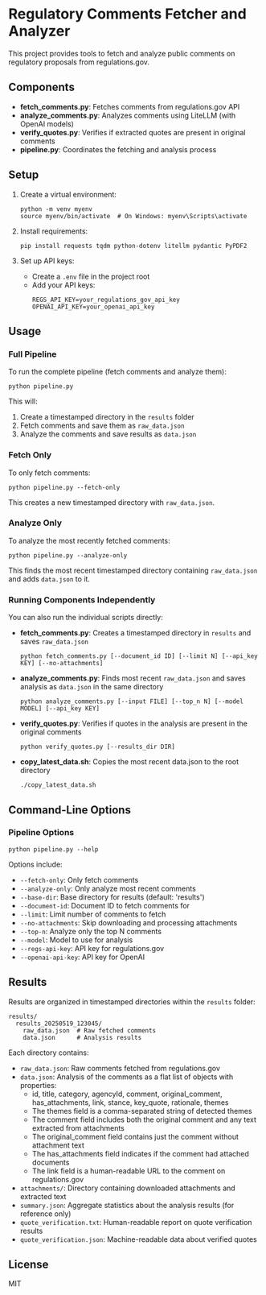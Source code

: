 # Regulatory Comments Fetcher and Analyzer

This project provides tools to fetch and analyze public comments on regulatory proposals from regulations.gov.

## Components

- **fetch_comments.py**: Fetches comments from regulations.gov API
- **analyze_comments.py**: Analyzes comments using LiteLLM (with OpenAI models)
- **verify_quotes.py**: Verifies if extracted quotes are present in original comments
- **pipeline.py**: Coordinates the fetching and analysis process

## Setup

1. Create a virtual environment:
   ```
   python -m venv myenv
   source myenv/bin/activate  # On Windows: myenv\Scripts\activate
   ```

2. Install requirements:
   ```
   pip install requests tqdm python-dotenv litellm pydantic PyPDF2
   ```

3. Set up API keys:
   - Create a `.env` file in the project root
   - Add your API keys:
     ```
     REGS_API_KEY=your_regulations_gov_api_key
     OPENAI_API_KEY=your_openai_api_key
     ```

## Usage

### Full Pipeline

To run the complete pipeline (fetch comments and analyze them):

```
python pipeline.py
```

This will:
1. Create a timestamped directory in the `results` folder
2. Fetch comments and save them as `raw_data.json`
3. Analyze the comments and save results as `data.json`

### Fetch Only

To only fetch comments:

```
python pipeline.py --fetch-only
```

This creates a new timestamped directory with `raw_data.json`.

### Analyze Only

To analyze the most recently fetched comments:

```
python pipeline.py --analyze-only
```

This finds the most recent timestamped directory containing `raw_data.json` and adds `data.json` to it.

### Running Components Independently

You can also run the individual scripts directly:

- **fetch_comments.py**: Creates a timestamped directory in `results` and saves `raw_data.json`
  ```
  python fetch_comments.py [--document_id ID] [--limit N] [--api_key KEY] [--no-attachments]
  ```

- **analyze_comments.py**: Finds most recent `raw_data.json` and saves analysis as `data.json` in the same directory
  ```
  python analyze_comments.py [--input FILE] [--top_n N] [--model MODEL] [--api_key KEY]
  ```

- **verify_quotes.py**: Verifies if quotes in the analysis are present in the original comments
  ```
  python verify_quotes.py [--results_dir DIR]
  ```

- **copy_latest_data.sh**: Copies the most recent data.json to the root directory
  ```
  ./copy_latest_data.sh
  ```

## Command-Line Options

### Pipeline Options

```
python pipeline.py --help
```

Options include:
- `--fetch-only`: Only fetch comments
- `--analyze-only`: Only analyze most recent comments
- `--base-dir`: Base directory for results (default: 'results')
- `--document-id`: Document ID to fetch comments for
- `--limit`: Limit number of comments to fetch
- `--no-attachments`: Skip downloading and processing attachments
- `--top-n`: Analyze only the top N comments
- `--model`: Model to use for analysis
- `--regs-api-key`: API key for regulations.gov
- `--openai-api-key`: API key for OpenAI

## Results

Results are organized in timestamped directories within the `results` folder:

```
results/
  results_20250519_123045/
    raw_data.json  # Raw fetched comments
    data.json      # Analysis results
```

Each directory contains:
- `raw_data.json`: Raw comments fetched from regulations.gov
- `data.json`: Analysis of the comments as a flat list of objects with properties:
  - id, title, category, agencyId, comment, original_comment, has_attachments, link, stance, key_quote, rationale, themes
  - The themes field is a comma-separated string of detected themes
  - The comment field includes both the original comment and any text extracted from attachments
  - The original_comment field contains just the comment without attachment text
  - The has_attachments field indicates if the comment had attached documents
  - The link field is a human-readable URL to the comment on regulations.gov
- `attachments/`: Directory containing downloaded attachments and extracted text
- `summary.json`: Aggregate statistics about the analysis results (for reference only)
- `quote_verification.txt`: Human-readable report on quote verification results
- `quote_verification.json`: Machine-readable data about verified quotes

## License

MIT